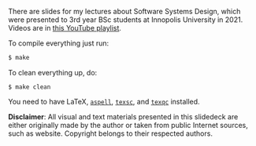 There are slides for my lectures about Software Systems Design,
which were presented to 3rd year BSc students at Innopolis University
in 2021. Videos are in [this YouTube playlist](https://www.youtube.com/playlist?list=PLaIsQH4uc08woJKRAA7mmjs9fU0jeKjjM).

To compile everything just run:

```bash
$ make
```

To clean everything up, do:

```
$ make clean
```

You need to have
LaTeX,
[`aspell`](http://aspell.net/),
[`texsc`](https://rubygems.org/gems/texsc),
and
[`texqc`](https://rubygems.org/gems/texqc)
installed.

**Disclaimer**: All visual and text materials presented in
this slidedeck are either originally made by the author or taken from public
Internet sources, such as website. Copyright belongs to their respected
authors.
